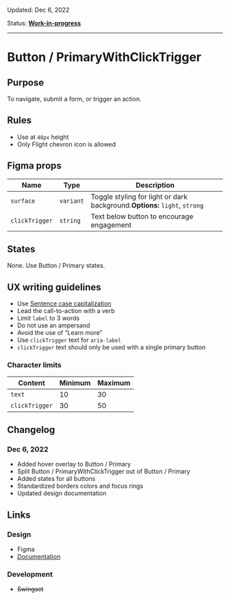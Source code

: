 Updated: Dec 6, 2022

Status: **[Work-in-progress](https://hashicorp-wpl-documentation.vercel.app/guides/can-i-use#work-in-progress)**



---

# Button / PrimaryWithClickTrigger

## Purpose

To navigate, submit a form, or trigger an action.

## Rules

* Use at `48px` height
* Only Flight chevron icon is allowed

## Figma props

| Name | Type | Description |
|----|----|----|
| `surface` | `variant` | Toggle styling for light or dark background.**Options:** `light`, `strong` |
| `clickTrigger` | `string` | Text below button to encourage engagement |

## States

None. Use Button / Primary states.

## UX writing guidelines

* Use [Sentence case capitalization](https://apastyle.apa.org/style-grammar-guidelines/capitalization/sentence-case)
* Lead the call-to-action with a verb
* Limit `label` to 3 words
* Do not use an ampersand
* Avoid the use of “Learn more”
* Use `clickTrigger` text for `aria-label`
* `clickTrigger` text should only be used with a single primary button

### Character limits

| Content | Minimum | Maximum |
|----|----|----|
| `text` | 10 | 30 |
| `clickTrigger` | 30 | 50 |

## Changelog

### Dec 6, 2022

* Added hover overlay to Button / Primary
* Split Button / PrimaryWithClickTrigger out of Button / Primary
* Added states for all buttons
* Standardized borders colors and focus rings
* Updated design documentation

## Links

### Design

* Figma
* [Documentation](https://hashicorp-wpl-documentation.vercel.app/components/button/primary-with-click-trigger)

### Development

* ~~Swingset~~


